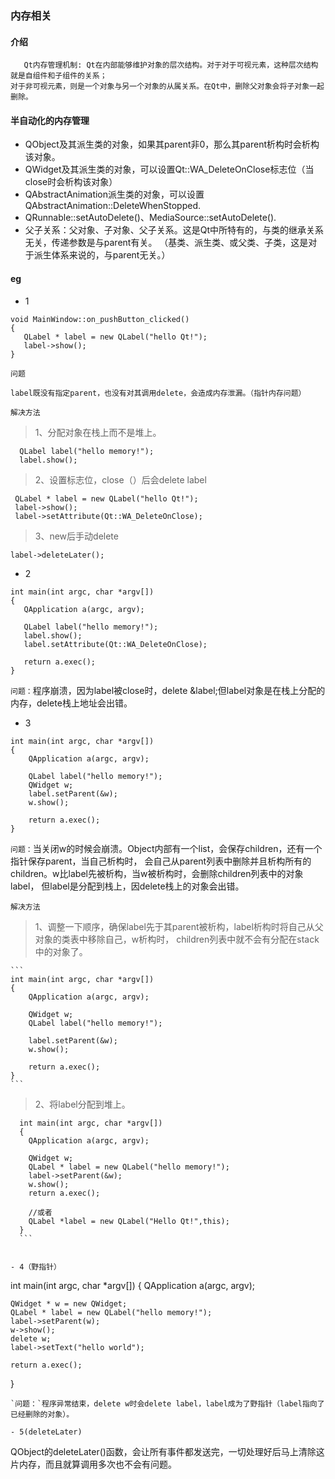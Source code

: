 
### 内存相关
#### 介绍
```
   Qt内存管理机制: Qt在内部能够维护对象的层次结构。对于对于可视元素，这种层次结构就是自组件和子组件的关系；
对于非可视元素，则是一个对象与另一个对象的从属关系。在Qt中，删除父对象会将子对象一起删除。
```
#### 半自动化的内存管理
- QObject及其派生类的对象，如果其parent非0，那么其parent析构时会析构该对象。
- QWidget及其派生类的对象，可以设置Qt::WA_DeleteOnClose标志位（当close时会析构该对象）
- QAbstractAnimation派生类的对象，可以设置QAbstractAnimation::DeleteWhenStopped.
- QRunnable::setAutoDelete()、MediaSource::setAutoDelete().
- 父子关系：父对象、子对象、父子关系。这是Qt中所特有的，与类的继承关系无关，传递参数是与parent有关。
 （基类、派生类、或父类、子类，这是对于派生体系来说的，与parent无关。）


 #### eg
 - 1
 ```
 void MainWindow::on_pushButton_clicked()
{
    QLabel * label = new QLabel("hello Qt!");
    label->show();
}
 ```
 `问题`
 ```
 label既没有指定parent，也没有对其调用delete，会造成内存泄漏。（指针内存问题）
 ```
 `解决方法`
 > 1、分配对象在栈上而不是堆上。
  ```
    QLabel label("hello memory!");
    label.show();
  ```
 > 2、设置标志位，close（）后会delete label
 ```
  QLabel * label = new QLabel("hello Qt!");
  label->show();
  label->setAttribute(Qt::WA_DeleteOnClose);
 ```
 > 3、new后手动delete
 ```
 label->deleteLater();
 ```

 - 2
 ```
 int main(int argc, char *argv[])
{
    QApplication a(argc, argv);

    QLabel label("hello memory!");
    label.show();
    label.setAttribute(Qt::WA_DeleteOnClose);

    return a.exec();
}
 ```
 `问题：`程序崩溃，因为label被close时，delete &label;但label对象是在栈上分配的内存，delete栈上地址会出错。

- 3
```
int main(int argc, char *argv[])
{
    QApplication a(argc, argv);

    QLabel label("hello memory!");
    QWidget w;
    label.setParent(&w);
    w.show();

    return a.exec();
}
```
  `问题：`当关闭w的时候会崩溃。Object内部有一个list，会保存children，还有一个指针保存parent，当自己析构时，
  会自己从parent列表中删除并且析构所有的children。w比label先被析构，当w被析构时，会删除children列表中的对象label，
  但label是分配到栈上，因delete栈上的对象会出错。

  `解决方法`
  >1、调整一下顺序，确保label先于其parent被析构，label析构时将自己从父对象的类表中移除自己，w析构时，
  children列表中就不会有分配在stack中的对象了。

    ```
    int main(int argc, char *argv[])
    {
        QApplication a(argc, argv);

        QWidget w;
        QLabel label("hello memory!");

        label.setParent(&w);
        w.show();

        return a.exec();
    }
    ```

  >2、将label分配到堆上。

  ```
    int main(int argc, char *argv[])
    {
      QApplication a(argc, argv);

      QWidget w;
      QLabel * label = new QLabel("hello memory!");
      label->setParent(&w);
      w.show();
      return a.exec();

      //或者
      QLabel *label = new QLabel("Hello Qt!",this);
    }
    ```


- 4（野指针）
```
int main(int argc, char *argv[])
{
    QApplication a(argc, argv);

    QWidget * w = new QWidget;
    QLabel * label = new QLabel("hello memory!");
    label->setParent(w);
    w->show();
    delete w;
    label->setText("hello world");

    return a.exec();
}
```
`问题：`程序异常结束，delete w时会delete label，label成为了野指针（label指向了已经删除的对象）。

- 5(deleteLater)
```
QObject的deleteLater()函数，会让所有事件都发送完，一切处理好后马上清除这片内存，而且就算调用多次也不会有问题。
```
